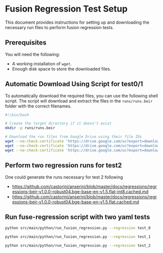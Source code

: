 # Fusion Regression Test Setup

This document provides instructions for setting up and downloading the necessary run files to perform fusion regression tests.

## Prerequisites
You will need the following:
- A working installation of `wget`.
- Enough disk space to store the downloaded files.

## Automatic Download Using Script for test0/1
To automatically download the required files, you can use the following shell script. The script will download and extract the files in the `runs/runs.beir` folder with the correct filenames.

```bash
#!/bin/bash

# Create the target directory if it doesn't exist
mkdir -p runs/runs.beir

# Download the run files from Google Drive using their file IDs
wget --no-check-certificate 'https://drive.google.com/uc?export=download&id=1XVlVCDYQe3YjRzxplaeGbmW_0EFQCgm8' -O runs/runs.beir/run.inverted.beir-v1.0.0-robust04.multifield.test.bm25
wget --no-check-certificate 'https://drive.google.com/uc?export=download&id=1Z4rWlNgmXebMf1ardfiDg_4KIZImjqxt' -O runs/runs.beir/run.inverted.beir-v1.0.0-robust04.splade-pp-ed.test.splade-pp-ed-cached
wget --no-check-certificate 'https://drive.google.com/uc?export=download&id=1fExxJHkPPNCdtptKqWTbcsH0Ql0PnPqS' -O runs/runs.beir/run.inverted.beir-v1.0.0-robust04.flat.test.bm25
```
## Perform two regression runs for test2
One could generate the runs necessary for test 2 following 
- https://github.com/castorini/anserini/blob/master/docs/regressions/regressions-beir-v1.0.0-robust04.bge-base-en-v1.5.flat-int8.cached.md
- https://github.com/castorini/anserini/blob/master/docs/regressions/regressions-beir-v1.0.0-robust04.bge-base-en-v1.5.flat.cached.md

## Run fuse-regression script with two yaml tests
```bash
python src/main/python/run_fusion_regression.py --regression test_0

python src/main/python/run_fusion_regression.py --regression test_1

python src/main/python/run_fusion_regression.py --regression test_2
```
